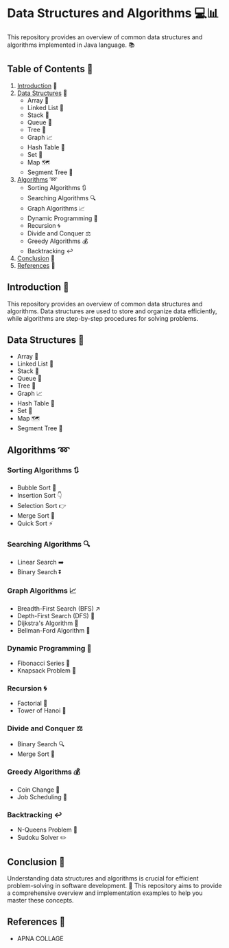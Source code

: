 # Data Structures and Algorithms :computer::bar_chart:

This repository provides an overview of common data structures and algorithms implemented in Java language. :books:

## Table of Contents :book:

1. [Introduction](#introduction) :wave:
2. [Data Structures](#data-structures) :file_folder:
    - Array :1234:
    - Linked List :link:
    - Stack :vertical_traffic_light:
    - Queue :train2:
    - Tree :deciduous_tree:
    - Graph :chart_with_upwards_trend:
    - Hash Table :key:
    - Set :pushpin:
    - Map :world_map:
    - Segment Tree :leaves:
3. [Algorithms](#algorithms) :loop:
    - Sorting Algorithms :arrows_clockwise:
    - Searching Algorithms :mag:
    - Graph Algorithms :chart_with_upwards_trend:
    - Dynamic Programming :memo:
    - Recursion :cyclone:
    - Divide and Conquer :balance_scale:
    - Greedy Algorithms :moneybag:
    - Backtracking :leftwards_arrow_with_hook:
4. [Conclusion](#conclusion) :clap:
5. [References](#references) :page_facing_up:

## Introduction :wave:

This repository provides an overview of common data structures and algorithms. Data structures are used to store and organize data efficiently, while algorithms are step-by-step procedures for solving problems.

## Data Structures :file_folder:

- Array :1234:
- Linked List :link:
- Stack :vertical_traffic_light:
- Queue :train2:
- Tree :deciduous_tree:
- Graph :chart_with_upwards_trend:
- Hash Table :key:
- Set :pushpin:
- Map :world_map:
- Segment Tree :leaves:

## Algorithms :loop:

### Sorting Algorithms :arrows_clockwise:

- Bubble Sort :thought_balloon:
- Insertion Sort :point_down:
- Selection Sort :point_right:
- Merge Sort :arrows_counterclockwise:
- Quick Sort :zap:

### Searching Algorithms :mag:

- Linear Search :arrow_right:
- Binary Search :arrow_double_down:

### Graph Algorithms :chart_with_upwards_trend:

- Breadth-First Search (BFS) :arrow_upper_right:
- Depth-First Search (DFS) :arrows_counterclockwise:
- Dijkstra's Algorithm :arrows_counterclockwise:
- Bellman-Ford Algorithm :arrows_counterclockwise:

### Dynamic Programming :memo:

- Fibonacci Series :leaves:
- Knapsack Problem :briefcase:

### Recursion :cyclone:

- Factorial :1234:
- Tower of Hanoi :european_castle:

### Divide and Conquer :balance_scale:

- Binary Search :mag:
- Merge Sort :arrows_counterclockwise:

### Greedy Algorithms :moneybag:

- Coin Change :money_with_wings:
- Job Scheduling :calendar:

### Backtracking :leftwards_arrow_with_hook:

- N-Queens Problem :crown:
- Sudoku Solver :pencil2:

## Conclusion :clap:

Understanding data structures and algorithms is crucial for efficient problem-solving in software development. :rocket: This repository aims to provide a comprehensive overview and implementation examples to help you master these concepts.

## References :page_facing_up:

- APNA COLLAGE

